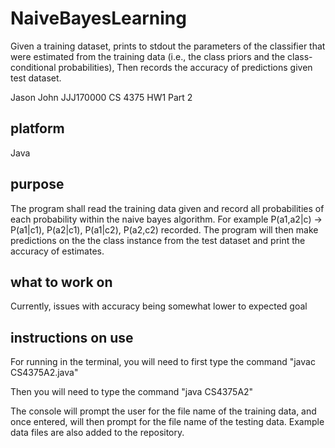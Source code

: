 # NaiveBayesLearning
Given a training dataset, prints to stdout the parameters of the classifier that were estimated from the training data (i.e., the class priors and the class-conditional probabilities), Then records the accuracy of predictions given test dataset.

Jason John 
JJJ170000
CS 4375 HW1 Part 2

## platform
Java

## purpose
The program shall read the training data given and record all probabilities of each probability within the naive bayes algorithm. For example P(a1,a2|c) -> P(a1|c1), P(a2|c1), P(a1|c2), P(a2,c2) recorded.
The program will then make predictions on the the class instance from the test dataset and print the accuracy of estimates.

## what to work on
Currently, issues with accuracy being somewhat lower to expected goal

## instructions on use
For running in the terminal, you will need to first type the command "javac CS4375A2.java"

Then you will need to type the command "java CS4375A2"

The console will prompt the user for the file name of the training data, and once entered, will then prompt for the file name of the testing data. Example data files are also added to the repository.
